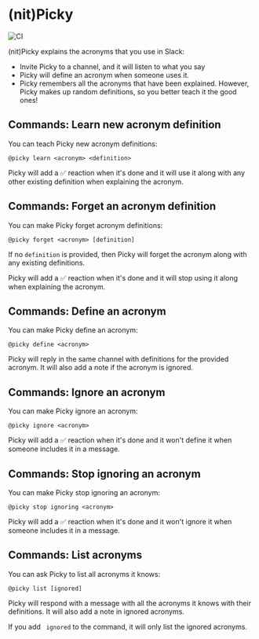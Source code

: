 # (nit)Picky

![CI](https://github.com/ggalmazor/picky/actions/workflows/ci.yml/badge.svg)

(nit)Picky explains the acronyms that you use in Slack:
- Invite Picky to a channel, and it will listen to what you say
- Picky will define an acronym when someone uses it.
- Picky remembers all the acronyms that have been explained. However, Picky makes up random definitions, so you better teach it the good ones!

## Commands: Learn new acronym definition

You can teach Picky new acronym definitions:
```
@picky learn <acronym> <definition>
```

Picky will add a ✅ reaction when it's done and it will use it along with any other existing definition when explaining the acronym.

## Commands: Forget an acronym definition

You can make Picky forget acronym definitions:
```
@picky forget <acronym> [definition]
```

If no `definition` is provided, then Picky will forget the acronym along with any existing definitions. 

Picky will add a ✅ reaction when it's done and it will stop using it along when explaining the acronym.

## Commands: Define an acronym

You can make Picky define an acronym:
```
@picky define <acronym>
```

Picky will reply in the same channel with definitions for the provided acronym. It will also add a note if the acronym is ignored.

## Commands: Ignore an acronym

You can make Picky ignore an acronym:
```
@picky ignore <acronym>
```

Picky will add a ✅ reaction when it's done and it won't define it when someone includes it in a message.

## Commands: Stop ignoring an acronym

You can make Picky stop ignoring an acronym:
```
@picky stop ignoring <acronym>
```

Picky will add a ✅ reaction when it's done and it won't ignore it when someone includes it in a message.

## Commands: List acronyms

You can ask Picky to list all acronyms it knows:
```
@picky list [ignored]
```

Picky will respond with a message with all the acronyms it knows with their definitions. It will also add a note in ignored acronyms.

If you add ` ignored` to the command, it will only list the ignored acronyms.


